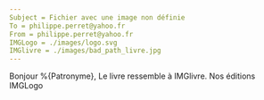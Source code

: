 ```yaml
---
Subject = Fichier avec une image non définie
To = philippe.perret@yahoo.fr
From = philippe.perret@yahoo.fr
IMGLogo = ./images/logo.svg
IMGlivre = ./images/bad_path_livre.jpg
---
```

Bonjour %{Patronyme},
Le livre ressemble à IMGlivre.
Nos éditions
IMGLogo
